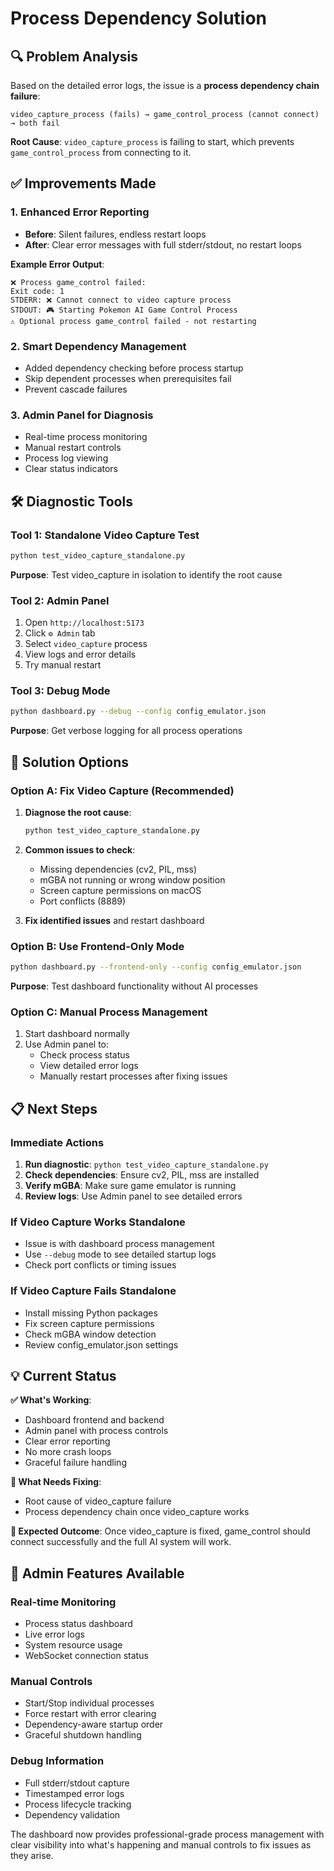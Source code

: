# Process Dependency Solution

## 🔍 Problem Analysis

Based on the detailed error logs, the issue is a **process dependency chain failure**:

```
video_capture_process (fails) → game_control_process (cannot connect) → both fail
```

**Root Cause**: `video_capture_process` is failing to start, which prevents `game_control_process` from connecting to it.

## ✅ Improvements Made

### 1. Enhanced Error Reporting
- **Before**: Silent failures, endless restart loops
- **After**: Clear error messages with full stderr/stdout, no restart loops

**Example Error Output**:
```
❌ Process game_control failed:
Exit code: 1  
STDERR: ❌ Cannot connect to video capture process
STDOUT: 🎮 Starting Pokemon AI Game Control Process
⚠️ Optional process game_control failed - not restarting
```

### 2. Smart Dependency Management
- Added dependency checking before process startup
- Skip dependent processes when prerequisites fail
- Prevent cascade failures

### 3. Admin Panel for Diagnosis
- Real-time process monitoring
- Manual restart controls
- Process log viewing
- Clear status indicators

## 🛠️ Diagnostic Tools

### Tool 1: Standalone Video Capture Test
```bash
python test_video_capture_standalone.py
```
**Purpose**: Test video_capture in isolation to identify the root cause

### Tool 2: Admin Panel
1. Open `http://localhost:5173`
2. Click `⚙️ Admin` tab
3. Select `video_capture` process
4. View logs and error details
5. Try manual restart

### Tool 3: Debug Mode
```bash
python dashboard.py --debug --config config_emulator.json
```
**Purpose**: Get verbose logging for all process operations

## 🎯 Solution Options

### Option A: Fix Video Capture (Recommended)
1. **Diagnose the root cause**:
   ```bash
   python test_video_capture_standalone.py
   ```

2. **Common issues to check**:
   - Missing dependencies (cv2, PIL, mss)
   - mGBA not running or wrong window position
   - Screen capture permissions on macOS
   - Port conflicts (8889)

3. **Fix identified issues** and restart dashboard

### Option B: Use Frontend-Only Mode
```bash
python dashboard.py --frontend-only --config config_emulator.json
```
**Purpose**: Test dashboard functionality without AI processes

### Option C: Manual Process Management
1. Start dashboard normally
2. Use Admin panel to:
   - Check process status
   - View detailed error logs  
   - Manually restart processes after fixing issues

## 📋 Next Steps

### Immediate Actions
1. **Run diagnostic**: `python test_video_capture_standalone.py`
2. **Check dependencies**: Ensure cv2, PIL, mss are installed
3. **Verify mGBA**: Make sure game emulator is running
4. **Review logs**: Use Admin panel to see detailed errors

### If Video Capture Works Standalone
- Issue is with dashboard process management
- Use `--debug` mode to see detailed startup logs
- Check port conflicts or timing issues

### If Video Capture Fails Standalone  
- Install missing Python packages
- Fix screen capture permissions
- Check mGBA window detection
- Review config_emulator.json settings

## 💡 Current Status

**✅ What's Working**:
- Dashboard frontend and backend
- Admin panel with process controls
- Clear error reporting
- No more crash loops
- Graceful failure handling

**🔧 What Needs Fixing**:
- Root cause of video_capture failure
- Process dependency chain once video_capture works

**🎯 Expected Outcome**:
Once video_capture is fixed, game_control should connect successfully and the full AI system will work.

## 🚀 Admin Features Available

### Real-time Monitoring
- Process status dashboard
- Live error logs
- System resource usage
- WebSocket connection status

### Manual Controls
- Start/Stop individual processes
- Force restart with error clearing
- Dependency-aware startup order
- Graceful shutdown handling

### Debug Information
- Full stderr/stdout capture
- Timestamped error logs
- Process lifecycle tracking
- Dependency validation

The dashboard now provides professional-grade process management with clear visibility into what's happening and manual controls to fix issues as they arise.